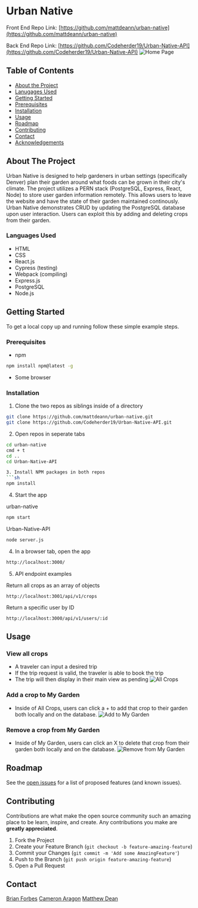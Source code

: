 # Urban Native
Front End Repo Link: [https://github.com/mattdeann/urban-native](https://github.com/mattdeann/urban-native)

Back End Repo Link: [https://github.com/Codeherder19/Urban-Native-API](https://github.com/Codeherder19/Urban-Native-API)
![Home Page](https://i.imgur.com/YNnNZ8P.png)


<!-- TABLE OF CONTENTS -->

## Table of Contents

* [About the Project](#about-the-project)
* [Lanugages Used](#languages-used)
* [Getting Started](#getting-started)
* [Prerequisites](#prerequisites)
* [Installation](#installation)
* [Usage](#usage)
* [Roadmap](#roadmap)
* [Contributing](#contributing)
* [Contact](#contact)
* [Acknowledgements](#acknowledgements)


<!-- ABOUT THE PROJECT -->
## About The Project

Urban Native is designed to help gardeners in urban settings (specifically Denver) plan their garden around what foods can be grown in their city's climate. The project utilizes a PERN stack (PostgreSQL, Express, React, Node) to store user garden information remotely. This allows users to leave the website and have the state of their garden maintained continously. Urban Native demonstrates CRUD by updating the PostgreSQL database upon user interaction. Users can exploit this by adding and deleting crops from their garden.

### Languages Used

* HTML
* CSS
* React.js
* Cypress (testing)
* Webpack (compiling)
* Express.js
* PostgreSQL
* Node.js


<!-- GETTING STARTED -->
## Getting Started

To get a local copy up and running follow these simple example steps.

### Prerequisites
* npm
```sh
npm install npm@latest -g
```
* Some browser

### Installation

1. Clone the two repos as siblings inside of a directory
```sh
git clone https://github.com/mattdeann/urban-native.git
git clone https://github.com/Codeherder19/Urban-Native-API.git
```

2. Open repos in seperate tabs
```sh
cd urban-native
cmd + t
cd ..
cd Urban-Native-API

3. Install NPM packages in both repos
```sh
npm install
```
4. Start the app

urban-native
```sh
npm start
```

Urban-Native-API
```sh
node server.js
```

4. In a browser tab, open the app
```sh
http://localhost:3000/
```

5. API endpoint examples

Return all crops as an array of objects
```
http://localhost:3001/api/v1/crops
```

Return a specific user by ID
```
http://localhost:3000/api/v1/users/:id
```


<!-- USAGE EXAMPLES -->
## Usage

### View all crops
  
  * A traveler can input a desired trip
  * If the trip request is valid, the traveler is able to book the trip
  * The trip will then display in their main view as pending
  ![All Crops](https://i.imgur.com/nJ7wLI7.png)


  

### Add a crop to My Garden
  * Inside of All Crops, users can click a + to add that crop to their garden both locally and on the database.
  ![Add to My Garden](https://i.imgur.com/0q3SvQZ.gif)


### Remove a crop from My Garden
  * Inside of My Garden, users can click an X to delete that crop from their garden both locally and on the database.
  ![Remove from My Garden](https://i.imgur.com/YrgVQlO.gif)

<!-- ROADMAP -->
## Roadmap

See the [open issues](https://github.com/mattdeann/urban-native/issues) for a list of proposed features (and known issues).


<!-- CONTRIBUTING -->
## Contributing

Contributions are what make the open source community such an amazing place to be learn, inspire, and create. Any contributions you make are **greatly appreciated**.

1. Fork the Project
2. Create your Feature Branch (`git checkout -b feature-amazing-feature`)
3. Commit your Changes (`git commit -m 'Add some AmazingFeature'`)
4. Push to the Branch (`git push origin feature-amazing-feature`)
5. Open a Pull Request


<!-- CONTACT -->
## Contact

[Brian Forbes]()
[Cameron Aragon]()
[Matthew Dean](deanma95@gmail.com)
